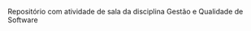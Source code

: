 <p align="left">
  Repositório com atividade de sala da disciplina Gestão e Qualidade de Software
</p>
